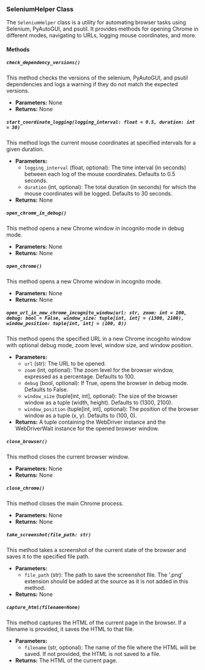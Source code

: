 ### SeleniumHelper Class

The `SeleniumHelper` class is a utility for automating browser tasks using Selenium, PyAutoGUI, and psutil. It provides methods for opening Chrome in different modes, navigating to URLs, logging mouse coordinates, and more.

#### Methods

##### `check_dependency_versions()`

This method checks the versions of the selenium, PyAutoGUI, and psutil dependencies and logs a warning if they do not match the expected versions.

- **Parameters:** None
- **Returns:** None

##### `start_coordinate_logging(logging_interval: float = 0.5, duration: int = 30)`

This method logs the current mouse coordinates at specified intervals for a given duration.

- **Parameters:**
  - `logging_interval` (float, optional): The time interval (in seconds) between each log of the mouse coordinates. Defaults to 0.5 seconds.
  - `duration` (int, optional): The total duration (in seconds) for which the mouse coordinates will be logged. Defaults to 30 seconds.
- **Returns:** None

##### `open_chrome_in_debug()`

This method opens a new Chrome window in incognito mode in debug mode.

- **Parameters:** None
- **Returns:** None

##### `open_chrome()`

This method opens a new Chrome window in incognito mode.

- **Parameters:** None
- **Returns:** None

##### `open_url_in_new_chrome_incognito_window(url: str, zoom: int = 100, debug: bool = False, window_size: tuple[int, int] = (1300, 2100), window_position: tuple[int, int] = (100, 0))`

This method opens the specified URL in a new Chrome incognito window with optional debug mode, zoom level, window size, and window position.

- **Parameters:**
  - `url` (str): The URL to be opened.
  - `zoom` (int, optional): The zoom level for the browser window, expressed as a percentage. Defaults to 100.
  - `debug` (bool, optional): If True, opens the browser in debug mode. Defaults to False.
  - `window_size` (tuple[int, int], optional): The size of the browser window as a tuple (width, height). Defaults to (1300, 2100).
  - `window_position` (tuple[int, int], optional): The position of the browser window as a tuple (x, y). Defaults to (100, 0).
- **Returns:** A tuple containing the WebDriver instance and the WebDriverWait instance for the opened browser window.

##### `close_browser()`

This method closes the current browser window.

- **Parameters:** None
- **Returns:** None

##### `close_chrome()`

This method closes the main Chrome process.

- **Parameters:** None
- **Returns:** None

##### `take_screenshot(file_path: str)`

This method takes a screenshot of the current state of the browser and saves it to the specified file path.

- **Parameters:**
  - `file_path` (str): The path to save the screenshot file. The '.png' extension should be added at the source as it is not added in this method.
- **Returns:** None

##### `capture_html(filename=None)`

This method captures the HTML of the current page in the browser. If a filename is provided, it saves the HTML to that file.

- **Parameters:**
  - `filename` (str, optional): The name of the file where the HTML will be saved. If not provided, the HTML is not saved to a file.
- **Returns:** The HTML of the current page.
